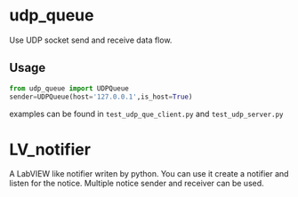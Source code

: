 # udp_queue

Use UDP socket send and receive data flow.

## Usage

```python
from udp_queue import UDPQueue
sender=UDPQueue(host='127.0.0.1',is_host=True)
```

examples can be found in `test_udp_que_client.py` and `test_udp_server.py`

# LV_notifier

A LabVIEW like notifier writen by python. You can use it create a notifier and listen for the notice. Multiple notice sender and receiver can be used.
